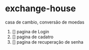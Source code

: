 # exchange-house
casa de cambio, conversão de moedas

1. [] pagina de Login
2. [] pagina de cadatro
3. [] pagina de recuperação de senha